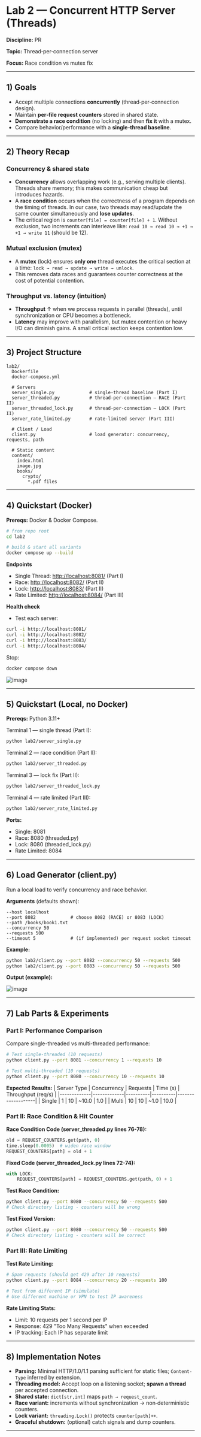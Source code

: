 # Lab 2 — Concurrent HTTP Server (Threads)

**Discipline:** PR 

**Topic:** Thread‑per‑connection server 

**Focus:** Race condition vs mutex fix


---

## 1) Goals
- Accept multiple connections **concurrently** (thread‑per‑connection design).
- Maintain **per‑file request counters** stored in shared state.
- **Demonstrate a race condition** (no locking) and then **fix it** with a mutex.
- Compare behavior/performance with a **single‑thread baseline**.

---

## 2) Theory Recap
### Concurrency & shared state
- **Concurrency** allows overlapping work (e.g., serving multiple clients). Threads share memory; this makes communication cheap but introduces hazards.
- A **race condition** occurs when the correctness of a program depends on the timing of threads. In our case, two threads may read/update the same counter simultaneously and **lose updates**.
- The critical region is `counter[file] = counter[file] + 1`. Without exclusion, two increments can interleave like: `read 10 → read 10 → +1 → +1 → write 11` (should be 12).

### Mutual exclusion (mutex)
- A **mutex** (lock) ensures **only one** thread executes the critical section at a time: `lock → read → update → write → unlock`.
- This removes data races and guarantees counter correctness at the cost of potential contention.

### Throughput vs. latency (intuition)
- **Throughput** ↑ when we process requests in parallel (threads), until synchronization or CPU becomes a bottleneck.
- **Latency** may improve with parallelism, but mutex contention or heavy I/O can diminish gains. A small critical section keeps contention low.

---

## 3) Project Structure
```
lab2/
  Dockerfile
  docker-compose.yml

  # Servers
  server_single.py             # single‑thread baseline (Part I)
  server_threaded.py           # thread‑per‑connection — RACE (Part II)
  server_threaded_lock.py      # thread‑per‑connection — LOCK (Part II)
  server_rate_limited.py       # rate‑limited server (Part III)

  # Client / Load
  client.py                    # load generator: concurrency, requests, path

  # Static content
  content/
    index.html
    image.jpg
    books/
      crypto/
        *.pdf files
```

---

## 4) Quickstart (Docker)
**Prereqs:** Docker & Docker Compose.

```bash
# from repo root
cd lab2

# build & start all variants
docker compose up --build
```

**Endpoints**
- Single Thread: <http://localhost:8081/> (Part I)
- Race: <http://localhost:8082/> (Part II)
- Lock: <http://localhost:8083/> (Part II)
- Rate Limited: <http://localhost:8084/> (Part III)

**Health check**
- Test each server:

```bash
curl -i http://localhost:8081/
curl -i http://localhost:8082/
curl -i http://localhost:8083/
curl -i http://localhost:8084/
```

Stop:
```bash
docker compose down
```


![image](ss/s1.png)

---

## 5) Quickstart (Local, no Docker)
**Prereqs:** Python 3.11+

Terminal 1 — single thread (Part I):
```bash
python lab2/server_single.py
```

Terminal 2 — race condition (Part II):
```bash
python lab2/server_threaded.py
```

Terminal 3 — lock fix (Part II):
```bash
python lab2/server_threaded_lock.py
```

Terminal 4 — rate limited (Part III):
```bash
python lab2/server_rate_limited.py
```

**Ports:**
- Single: 8081
- Race: 8080 (threaded.py)
- Lock: 8080 (threaded_lock.py) 
- Rate Limited: 8084

---

## 6) Load Generator (client.py)
Run a local load to verify concurrency and race behavior.

**Arguments** (defaults shown):
```
--host localhost
--port 8082             # choose 8082 (RACE) or 8083 (LOCK)
--path /books/book1.txt
--concurrency 50
--requests 500
--timeout 5             # (if implemented) per request socket timeout
```

**Example:**
```bash
python lab2/client.py --port 8082 --concurrency 50 --requests 500
python lab2/client.py --port 8083 --concurrency 50 --requests 500
```



**Output (example):**

![image](ss/s3.png)

---

## 7) Lab Parts & Experiments

### **Part I: Performance Comparison**
Compare single-threaded vs multi-threaded performance:

```bash
# Test single-threaded (10 requests)
python client.py --port 8081 --concurrency 1 --requests 10

# Test multi-threaded (10 requests) 
python client.py --port 8080 --concurrency 10 --requests 10
```

**Expected Results:**
| Server Type | Concurrency | Requests | Time (s) | Throughput (req/s) |
|-------------|-------------|----------|----------|-------------------|
| Single      | 1           | 10       | ~10.0    | 1.0               |
| Multi       | 10          | 10       | ~1.0     | 10.0              |

### **Part II: Race Condition & Hit Counter**

**Race Condition Code (server_threaded.py lines 76-78):**
```python
old = REQUEST_COUNTERS.get(path, 0)
time.sleep(0.0005)  # widen race window  
REQUEST_COUNTERS[path] = old + 1
```

**Fixed Code (server_threaded_lock.py lines 72-74):**
```python
with LOCK:
    REQUEST_COUNTERS[path] = REQUEST_COUNTERS.get(path, 0) + 1
```

**Test Race Condition:**
```bash
python client.py --port 8080 --concurrency 50 --requests 500
# Check directory listing - counters will be wrong
```

**Test Fixed Version:**
```bash
python client.py --port 8080 --concurrency 50 --requests 500  
# Check directory listing - counters will be correct
```

### **Part III: Rate Limiting**

**Test Rate Limiting:**
```bash
# Spam requests (should get 429 after 10 requests)
python client.py --port 8084 --concurrency 20 --requests 100

# Test from different IP (simulate)
# Use different machine or VPN to test IP awareness
```

**Rate Limiting Stats:**
- Limit: 10 requests per 1 second per IP
- Response: 429 "Too Many Requests" when exceeded
- IP tracking: Each IP has separate limit


---

## 8) Implementation Notes
- **Parsing:** Minimal HTTP/1.0/1.1 parsing sufficient for static files; `Content-Type` inferred by extension.
- **Threading model:** Accept loop on a listening socket; **spawn a thread** per accepted connection.
- **Shared state:** `dict[str,int]` maps `path → request_count`.
- **Race variant:** increments without synchronization → non‑deterministic counters.
- **Lock variant:** `threading.Lock()` protects `counter[path]++`.
- **Graceful shutdown:** (optional) catch signals and dump counters.

---




